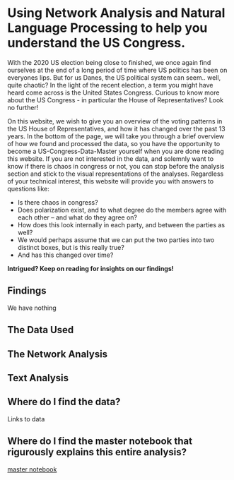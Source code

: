 # Using Network Analysis and Natural Language Processing to help you understand the US Congress.

With the 2020 US election being close to finished, we once again find ourselves at the end of a long period of time where US politics has been on everyones lips. But for us Danes, the US political system can seem.. well, quite chaotic? In the light of the recent election, a term you might have heard come across is the United States Congress. Curious to know more about the US Congress - in particular the House of Representatives? Look no further!

On this website, we wish to give you an overview of the voting patterns in the US House of Representatives, and how it has changed over the past 13 years. In the bottom of the page, we will take you through a brief overview of how we found and processed the data, so you have the opportunity to become a US-Congress-Data-Master yourself when you are done reading this website. If you are not interested in the data, and solemnly want to know if there is chaos in congress or not, you can stop before the analysis section and stick to the visual representations of the analyses. Regardless of your technical interest, this website will provide you with answers to questions like: 

- Is there chaos in congress? 
- Does polarization exist, and to what degree do the members agree with each other – and what do they agree on? 
- How does this look internally in each party, and between the parties as well? 
- We would perhaps assume that we can put the two parties into two distinct boxes, but is this really true? 
- And has this changed over time?

**Intrigued? Keep on reading for insights on our findings!** 

## Findings
We have nothing 
## The Data Used 

## The Network Analysis 

## Text Analysis 

## Where do I find the data?
Links to data

## Where do I find the master notebook that rigurously explains this entire analysis? 
[master notebook](https://nbviewer.jupyter.org/github/benedictehejgaard/chaos-in-congress/blob/gh-pages/WebsiteTest.ipynb)

